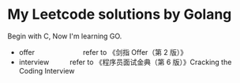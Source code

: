 # My Leetcode solutions by Golang
Begin with C, Now I'm learning GO.  
* offer&emsp;&emsp;&emsp;&emsp;&emsp;&emsp;&emsp;refer to 《剑指 Offer（第 2 版）》  
* interview&emsp;&emsp;&emsp;refer to 《程序员面试金典（第 6 版）》Cracking the Coding Interview  